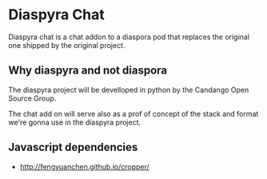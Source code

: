 # Diaspyra Chat

Diaspyra chat is a chat addon to a diaspora pod that replaces the original one shipped by the original project.

## Why diaspyra and not diaspora

The diaspyra project will be develloped in python by the Candango Open Source Group.

The chat add on will serve also as a prof of concept of the stack and format we're gonna use in the diaspyra project.

## Javascript dependencies

 - http://fengyuanchen.github.io/cropper/